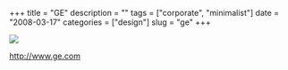 +++
title = "GE"
description = ""
tags = ["corporate", "minimalist"]
date = "2008-03-17"
categories = ["design"]
slug = "ge"
+++


 

  <div id="screens-thumbs" class="clearfix">
    <div class="txt-center" id="design-submission"><a href="http://www.ge.com/"><img id='bluga-thumbnail-821' class='bluga-thumbnail large' src='http://media.konigi.com/bluga/
wt47f2790344d35_0.jpg'/></a></div>  
  </div>   
<p><a href="http://www.ge.com/">http://www.ge.com</a></p>





